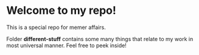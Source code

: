 # Welcome to my repo!
This is a special repo for memer affairs.

Folder **different-stuff** contains some many things that relate to my work in most universal manner. Feel free to peek inside!
